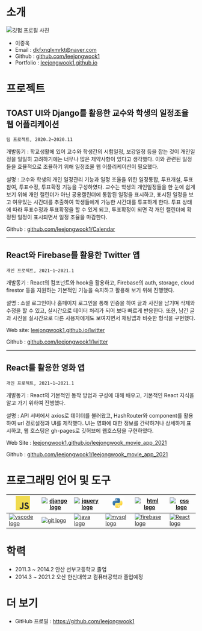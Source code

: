 # 소개

<img alt="깃헙 프로필 사진" src="https://avatars3.githubusercontent.com/u/60126161?s=460&u=40c18949d64936abf9d648742d696517fc48e390&v=4" width="200">

* 이종욱
* Email : dkfxnqlxmrkt@naver.com
* Github : [github.com/leejongwook1](https://github.com/leejongwook1)
* Portfolio : [leejongwook1.github.io](https://leejongwook1.github.io/)



# 프로젝트
## TOAST UI와 Django를 활용한 교수와 학생의 일정조율 웹 어플리케이션
`팀 프로젝트, 2020.2~2020.11`

개발동기 : 학교생활에 있어 교수와 학생간의 시험일정, 보강일정 등을 잡는 것이 개인일정을 일일히 고려하기에는 너무나 많은 제약사항이 있다고 생각했다. 이와 관련된 일정들을 효율적으로 조율하기 위해 일정조율 웹 어플리케이션이 필요했다.

설명 : 교수와 학생의 개인 일정관리 기능과 일정 조율을 위한 일정통합, 투표개설, 투표참여, 투표수정, 투표확정 기능을 구성하였다. 교수는 학생의 개인일정들을 한 눈에 쉽게 보기 위해 개인 캘린더가 아닌 공용캘린더에 통합된 일정을 표시하고, 표시된 일정을 보고 여유있는 시간대를 추출하여 학생들에게 가능한 시간대를 투표하게 한다. 투표 상태에 따라 투표수정과 투표확정을 할 수 있게 되고, 투표확정이 되면 각 개인 캘린더에 확정된 일정이 표시되면서 일정 조율을 마감한다.
       
Github : [github.com/leejongwook1/Calendar](https://github.com/leejongwook1/Calendar)

---

## React와 Firebase를 활용한 Twitter 앱
`개인 프로젝트, 2021~1~2021.1`

개발동기 : React의 컴포넌트와 hook을 활용하고, Firebase의 auth, storage, cloud firestor 등을 지원하는 기본적인 기능을 숙지하고 활용해 보기 위해 진행했다.

설명 : 소셜 로그인이나 홈페이지 로그인을 통해 인증을 하여 글과 사진을 남기며 삭제와 수정을 할 수 있고, 실시간으로 데이터 처리가 되어 보다 빠르게 반응한다. 또한, 남긴 글과 사진을 실시간으로 다른 사용자에게도 보여지면서 채팅앱과 비슷한 형식을 구현했다.

Web site: [leejongwook1.github.io/lwitter](https://leejongwook1.github.io/lwitter/#/)

Github : [github.com/leejongwook1/lwitter](https://github.com/leejongwook1/lwitter)

---

## React를 활용한 영화 앱
`개인 프로젝트, 2021~1~2021.1`

개발동기 : React의 기본적인 동작 방법과 구성에 대해 배우고, 기본적인 React 지식을 알고 가기 위하여 진행했다.

설명 : API 서버에서 axios로 데이터를 불러왔고, HashRouter와 component를 활용하여 url 경로설정과 UI를 제작했다. UI는 영화에 대한 정보를 간략하거나 상세하게 표시하고, 웹 호스팅은 gh-pages로 깃허브에 웹호스팅을 구현하였다.

Web Site : [leejongwook1.github.io/leejongwook_movie_app_2021](https://leejongwook1.github.io/leejongwook_movie_app_2021/#/)

Github : [github.com/leejongwook1/leejongwook_movie_app_2021](https://github.com/leejongwook1/leejongwook_movie_app_2021)


# 프로그래밍 언어 및 도구

| [<img src="https://raw.githubusercontent.com/github/explore/80688e429a7d4ef2fca1e82350fe8e3517d3494d/topics/javascript/javascript.png" alt="js logo" width="38">](https://developer.mozilla.org/en-US/docs/Web/JavaScript)  | [<img src="https://www.vectorlogo.zone/logos/djangoproject/djangoproject-ar21.svg" alt="django logo" width="38">](https://www.djangoproject.com/)  | [<img src="https://t1.daumcdn.net/cfile/tistory/237F6F3E581953CA2F" alt="jquery logo" width="38">](https://jquery.com/)  |  [<img src="https://raw.githubusercontent.com/github/explore/80688e429a7d4ef2fca1e82350fe8e3517d3494d/topics/python/python.png" alt="python logo" width="38">](https://www.python.org/) |  [<img src="https://cdn.svgporn.com/logos/html-5.svg" alt="html logo" width="38">](https://developer.mozilla.org/ko/docs/Web/HTML/HTML5) | [<img src="https://cdn.svgporn.com/logos/css-3.svg" alt="css logo" width="38">](https://www.w3.org/Style/CSS/Overview.en.html)  |
|---|---|---|---|---|---|
| [<img src="https://cdn.svgporn.com/logos/visual-studio-code.svg" alt="vscode logo" width="38">](https://code.visualstudio.com/)  | [<img src="https://cdn.svgporn.com/logos/git-icon.svg" alt="git logo" width="38">](https://git-scm.com/)  | [<img src="https://www.vectorlogo.zone/logos/java/java-ar21.svg" alt="java logo" width="38">](https://www.oracle.com/kr/java/)  |  [<img src="https://www.vectorlogo.zone/logos/mysql/mysql-ar21.svg" alt="mysql logo" width="38">](https://www.mysql.com/) |  [<img src="https://1.bp.blogspot.com/-YIfQT6q8ZM4/Vzyq5z1B8HI/AAAAAAAAAAc/UmWSSMLKtKgtH7CACElUp12zXkrPK5UoACLcB/s1600/image00.png" alt="firebase logo" width="38">](https://docs.microsoft.com/ko-kr/cpp/c-language/c-language-reference?view=msvc-160) | [<img src="https://images.velog.io/images/jkzombie/post/6b46b754-d1c5-4975-b9da-e798d94258e7/1200px-React-icon.svg.png" alt="React logo" width="38">](https://ko.reactjs.org/)  |


# 학력
- 2011.3 ~ 2014.2 안산 선부고등학교 졸업
- 2014.3 ~ 2021.2 오산 한신대학교 컴퓨터공학과 졸업예정


# 더 보기
- GitHub 프로필 : https://github.com/leejongwook1
